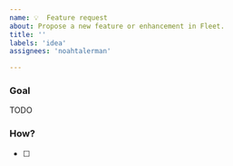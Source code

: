 ```yaml
---
name: 💡  Feature request
about: Propose a new feature or enhancement in Fleet.
title: ''
labels: 'idea'
assignees: 'noahtalerman'

---
```


### Goal

<!-- Thanks for filing an issue!  Please provide as much context as you can about your use case and motivations. -->

TODO


### How?

<!-- You can leave this blank, or propose a solution.  Please attach any screenshots or other visuals that might help convey your meaning. -->

- [ ] 
